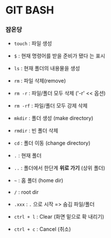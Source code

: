 # GIT BASH

### 잠온당
- `touch` : 파일 생성

- `$` : 현재 명령어를 받을 준비가 됐다 는 표시

- `ls` : 현재 폴더의 내용물을 생성

- `rm` : 파일 삭제(remove)

- `rm -r` : 파일/폴더 모두 삭제 ('-r' << 옵션)

- `rm -rf` : 파일/폴더 모두 강제 삭제

- `mkdir` : 폴더 생성 (make directory)

- `rmdir` : 빈 폴더 삭제

- `cd` : 폴더 이동 (change directory)

- `.` : 현재 폴더

- `..` : 폴더에서 한단계 **위로 가기** (상위 폴더)

- `~` : 홈 폴더 (home dir)

- `/` : root dir

- `.xxx` : `.` 으로 시작 => 숨김 파일/폴더

- `ctrl + l` : Clear (화면 밑으로 확 내리기)

- `ctrl + c` : Cancel (취소)